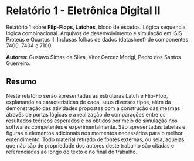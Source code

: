 # Relatório 1 - Eletrônica Digital II

Relatório 1 sobre **Flip-Flops, Latches**, bloco de estados. Lógica sequencia, lógica combinacional. Arquivos de desenvolvimento e simulação em ISIS Proteus e Quartus II.
Inclusas folhas de dados (datasheet) de componentes 7400, 7404 e 7100.

**Autores**: Gustavo Simas da Silva, Vitor Garcez Morigi, Pedro dos Santos Guerreiro.

## Resumo

Neste relatório serão apresentadas as estruturas Latch e Flip-Flop, explanando as características de cada, seus diversos tipos, além da demonstração das atividades propostas com a construção das mesmas através de portas lógicas e a realização de comparações entre os resultados teóricos esperados e os obtidos por meio de simulação nos softwares competentes e experimentalmente.
São apresentadas tabelas e figuras e elementos adicionais nos momentos necessários para o melhor entendimento. Todo material retirado de fontes externas, ou seja, aquelas que não são de propriedade dos autores deste trabalho são citadas e referenciadas ao longo do texto e no final do trabalho.
